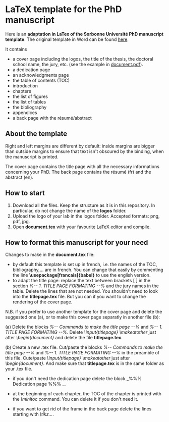 # LaTeX template for the PhD manuscript

Here is an **adaptation in LaTex of the Sorbonne Université PhD manuscript template**. The original template in Word can be found [here](https://www.sorbonne-universite.fr/le-doctorat/demarches-administratives/soutenance). 

It contains 
* a cover page including the logos, the title of the thesis, the doctoral school name, the jury, etc. (see the example in [document.pdf](https://github.com/apepiot/SU-thesis-template/blob/main/document.pdf)).
* a dedication page
* an acknowledgments page
* the table of contents (TOC)
* introduction
* chapters 
* the list of figures
* the list of tables
* the bibliography
* appendices
* a back page with the résumé/abstract

## About the template

Right and left margins are different by default: inside margins are bigger than outside margins to ensure that text isn't obscured by the binding, when the manuscript is printed.

The cover page contains the title page with all the necessary informations concerning your PhD.
The back page contains the résumé (fr) and the abstract (en).

## How to start
1. Download all the files. Keep the structure as it is in this repository. In particular, do not change the name of the **logos** folder.
2. Upload the logo of your lab in the logos folder. Accepted formats: png, pdf, jpg.
3. Open **document.tex** with your favourite LaTeX editor and compile.


## How to format this manuscript for your need 
Changes to make in the **document.tex** file:
* by default this template is set up in french, i.e. the names of the TOC, bibliography,... are in french. You can change that easily by commenting the line **\usepackage[francais]{babel}** to use the english version.
* to adapt the title page: replace the text between brackets [ ] in the section _%-- 1. TITLE PAGE FORMATING --%_ and the jury names in the table. Delete the lines that are not needed.
You shouldn't need to look into the **titlepage.tex** file. But you can if you want to change the rendering of the cover page.
  
N.B. if you prefer to use another template for the cover page and delete the suggested one (a), or to make this cover page separatly in another file (b):

(a) Delete the blocks _%-- Commands to make the title page --%_ and _%-- 1. TITLE PAGE FORMATING --%_. Delete _\input{titlepage} \makeatother_ just after _\begin{document}_ and delete the file **titlepage.tex**.

(b) Create a new .tex file. Cut/paste the blocks _%-- Commands to make the title page --%_ and _%-- 1. TITLE PAGE FORMATING --%_ in the preamble of this file. Cute/paste  _\input{titlepage} \makeatother_ just after _\begin{document}_. And make sure that **titlepage.tex** is in the same folder as your .tex file.

* if you don't need the dedication page delete the block _%%% Dedication page %%%	_.

* at the beginning of each chapter, the TOC of the chapter is printed with the _\minitoc_ command. You can delete it if you don't need it.

* if you want to get rid of the frame in the back page delete the lines starting with _\tikz..._.


